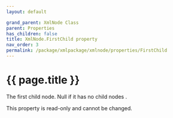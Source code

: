 ```yaml
---
layout: default

grand_parent: XmlNode Class
parent: Properties
has_children: false
title: XmlNode.FirstChild property
nav_order: 3
permalink: /package/xmlpackage/xmlnode/properties/FirstChild
---
```

# {{ page.title }}

The first child node. Null if it has no child nodes .

This property is read-only and cannot be changed.